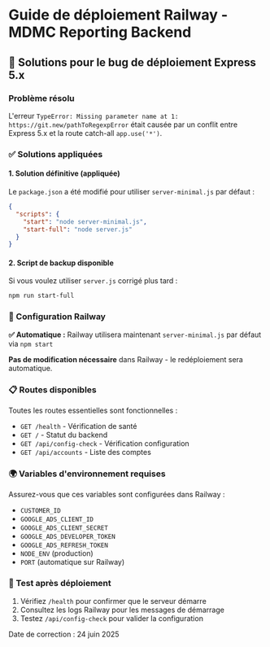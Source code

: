 # Guide de déploiement Railway - MDMC Reporting Backend

## 🚀 Solutions pour le bug de déploiement Express 5.x

### Problème résolu
L'erreur `TypeError: Missing parameter name at 1: https://git.new/pathToRegexpError` était causée par un conflit entre Express 5.x et la route catch-all `app.use('*')`.

### ✅ Solutions appliquées

#### 1. Solution définitive (appliquée)
Le `package.json` a été modifié pour utiliser `server-minimal.js` par défaut :
```json
{
  "scripts": {
    "start": "node server-minimal.js",
    "start-full": "node server.js"
  }
}
```

#### 2. Script de backup disponible
Si vous voulez utiliser `server.js` corrigé plus tard :
```bash
npm run start-full
```

### 🔧 Configuration Railway

**✅ Automatique :** Railway utilisera maintenant `server-minimal.js` par défaut via `npm start`

**Pas de modification nécessaire** dans Railway - le redéploiement sera automatique.

### 📋 Routes disponibles

Toutes les routes essentielles sont fonctionnelles :
- `GET /health` - Vérification de santé
- `GET /` - Statut du backend
- `GET /api/config-check` - Vérification configuration
- `GET /api/accounts` - Liste des comptes

### 🌍 Variables d'environnement requises

Assurez-vous que ces variables sont configurées dans Railway :
- `CUSTOMER_ID`
- `GOOGLE_ADS_CLIENT_ID`
- `GOOGLE_ADS_CLIENT_SECRET`
- `GOOGLE_ADS_DEVELOPER_TOKEN`
- `GOOGLE_ADS_REFRESH_TOKEN`
- `NODE_ENV` (production)
- `PORT` (automatique sur Railway)

### 🎯 Test après déploiement

1. Vérifiez `/health` pour confirmer que le serveur démarre
2. Consultez les logs Railway pour les messages de démarrage
3. Testez `/api/config-check` pour valider la configuration

Date de correction : 24 juin 2025
